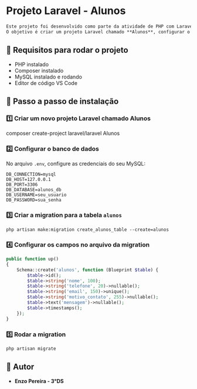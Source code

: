 # Projeto Laravel - Alunos
````markdown
Este projeto foi desenvolvido como parte da atividade de PHP com Laravel e MySQL.  
O objetivo é criar um projeto Laravel chamado **Alunos**, configurar o banco de dados MySQL e gerar uma tabela `alunos` via migration.
````

## 🚀 Requisitos para rodar o projeto

- PHP instalado
- Composer instalado
- MySQL instalado e rodando
- Editor de código VS Code

## 📌 Passo a passo de instalação

### 1️⃣ Criar um novo projeto Laravel chamado **Alunos**

composer create-project laravel/laravel Alunos

### 2️⃣ Configurar o banco de dados

No arquivo `.env`, configure as credenciais do seu MySQL:

```env
DB_CONNECTION=mysql
DB_HOST=127.0.0.1
DB_PORT=3306
DB_DATABASE=alunos_db
DB_USERNAME=seu_usuario
DB_PASSWORD=sua_senha
```

### 3️⃣ Criar a migration para a tabela `alunos`

```
php artisan make:migration create_alunos_table --create=alunos
```

### 4️⃣ Configurar os campos no arquivo da migration

```php
public function up()
{
    Schema::create('alunos', function (Blueprint $table) {
        $table->id();
        $table->string('nome', 100);
        $table->string('telefone', 20)->nullable();
        $table->string('email', 150)->unique();
        $table->string('motivo_contato', 255)->nullable();
        $table->text('mensagem')->nullable();
        $table->timestamps();
    });
}
```

### 5️⃣ Rodar a migration

```bash
php artisan migrate
```

## 📜 Autor

* **Enzo Pereira - 3°DS**
